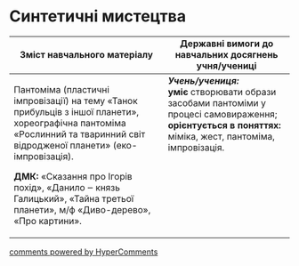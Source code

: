 <div id="hypercomments_widget" class="js-hypercomments-widget invisible"></div>

Синтетичні мистецтва
=============================================

<table>
  <tr>
    <td width="55%" align="center"><b>Зміст навчального матеріалу</b></td>
    <td width="45%" align="center"><b>Державні вимоги до навчальних досягнень учня/учениці</b></td>
  </tr>
<tbody>
  <tr>
    <td width="55%" style="vertical-align:top !important;">
<p>Пантоміма (пластичні імпровізації) на тему «Танок прибульців з іншої  планети», хореографічна пантоміма «Рослинний та тваринний світ відродженої планети» (еко-імпровізація).  
<p><b>ДМК:</b> «Сказання про Ігорів похід», «Данило ‒ князь Галицький», «Тайна третьої планети», м/ф «Диво-дерево», «Про картини».</p>
	</td>
<td width="45%" style="vertical-align:top !important;"><b><i>Учень/учениця:</i></b><br>
<b>уміє</b> створювати образи засобами пантоміми у процесі самовираження;<br>
<b>орієнтується в поняттях:</b> міміка, жест, пантоміма, імпровізація.<br>
</td>
	</tr>
</tbody>
</table>

<div class="js-hypercomments-container">
<a href="http://hypercomments.com" class="hc-link" title="comments widget">comments powered by HyperComments</a>
</div>